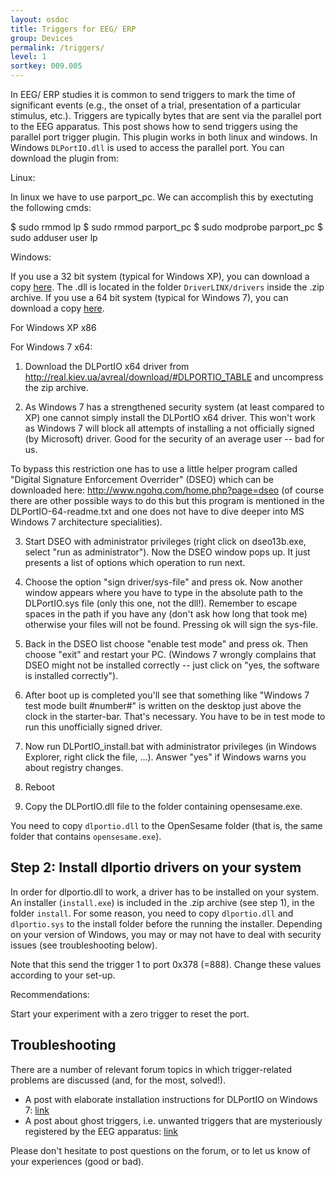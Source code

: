 ```yaml
---
layout: osdoc
title: Triggers for EEG/ ERP
group: Devices
permalink: /triggers/
level: 1
sortkey: 009.005
---
```


In EEG/ ERP studies it is common to send triggers to mark the time of significant events (e.g., the onset of a trial, presentation of a particular stimulus, etc.). Triggers are typically bytes that are sent via the parallel port to the EEG apparatus. This post shows how to send triggers using the parallel port trigger plugin.
This plugin works in both linux and windows. In Windows `DLPortIO.dll` is used to access the parallel port. You can download the plugin from:

Linux:

In linux we have to use parport_pc. We can accomplish this by exectuting the following cmds:

$ sudo rmmod lp
$ sudo rmmod parport_pc
$ sudo modprobe parport_pc
$ sudo adduser user lp


Windows:

If you use a 32 bit system (typical for Windows XP), you can download a copy [here][win32-dll]. The .dll is located in the folder `DriverLINX/drivers` inside the .zip archive. If you use a 64 bit system (typical for Windows 7), you can download a copy [here][win64-dll].

For Windows XP x86




For Windows 7 x64:

1) Download the DLPortIO x64 driver from http://real.kiev.ua/avreal/download/#DLPORTIO_TABLE and uncompress the zip archive.

2) As Windows 7 has a strengthened security system (at least compared to XP) one cannot simply install the DLPortIO x64 driver. This won't work as Windows 7 will block all attempts of installing a not officially signed (by Microsoft) driver. Good for the security of an average user -- bad for us.

To bypass this restriction one has to use a little helper program called "Digital Signature Enforcement Overrider" (DSEO) which can be downloaded here: http://www.ngohq.com/home.php?page=dseo (of course there are other possible ways to do this but this program is mentioned in the DLPortIO-64-readme.txt and one does not have to dive deeper into MS Windows 7 architecture specialities).

3) Start DSEO with administrator privileges (right click on dseo13b.exe, select "run as administrator"). Now the DSEO window pops up. It just presents a list of options which operation to run next.

4) Choose the option "sign driver/sys-file" and press ok. Now another window appears where you have to type in the absolute path to the DLPortIO.sys file (only this one, not the dll!). Remember to escape spaces in the path if you have any (don't ask how long that took me) otherwise your files will not be found. Pressing ok will sign the sys-file.

5) Back in the DSEO list choose "enable test mode" and press ok. Then choose "exit" and restart your PC. (Windows 7 wrongly complains that DSEO might not be installed correctly -- just click on "yes, the software is installed correctly").

6) After boot up is completed you'll see that something like "Windows 7 test mode built #number#" is written on the desktop just above the clock in the starter-bar. That's necessary. You have to be in test mode to run this unofficially signed driver.

7) Now run DLPortIO_install.bat with administrator privileges (in Windows Explorer, right click the file, ...). Answer "yes" if Windows warns you about registry changes.

8) Reboot

9) Copy the DLPortIO.dll file to the folder containing opensesame.exe.



You need to copy `dlportio.dll` to the OpenSesame folder (that is, the same folder that contains `opensesame.exe`).

Step 2: Install dlportio drivers on your system
-----------------------------------------------

In order for dlportio.dll to work, a driver has to be installed on your system. An installer (`install.exe`) is included in the .zip archive (see step 1), in the folder `install`. For some reason, you need to copy `dlportio.dll` and `dlportio.sys` to the install folder before the running the installer. Depending on your version of Windows, you may or may not have to deal with security issues (see troubleshooting below).



Note that this send the trigger 1 to port 0x378 (=888). Change these values according to your set-up.

Recommendations:

Start your experiment with a zero trigger to reset the port. 


Troubleshooting
---------------

There are a number of relevant forum topics in which trigger-related problems are discussed (and, for the most, solved!).

- A post with elaborate installation instructions for DLPortIO on Windows 7: [link][post-1]
- A post about ghost triggers, i.e. unwanted triggers that are mysteriously registered by the EEG apparatus: [link][post-2]

Please don't hesitate to post questions on the forum, or to let us know of your experiences (good or bad).

[win32-dll]: http://files.cogsci.nl/misc/dlportio.zip
[win64-dll]: http://real.kiev.ua/avreal/download/#DLPORTIO_TABLE
[post-1]: http://forum.cogsci.nl/index.php?p=/discussion/comment/745#Comment_745
[post-2]: http://forum.cogsci.nl/index.php?p=/discussion/comment/780#Comment_780
